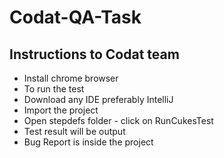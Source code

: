 
# Codat-QA-Task

## Instructions to Codat team
- Install chrome browser
- To run the test
- Download any IDE  preferably  IntelliJ
- Import the project
- Open stepdefs folder - click on RunCukesTest
- Test result will be output
- Bug Report is inside the project
